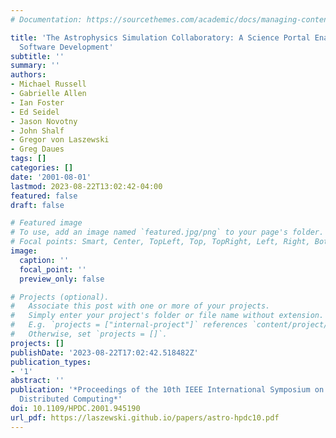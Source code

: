 ```yaml
---
# Documentation: https://sourcethemes.com/academic/docs/managing-content/

title: 'The Astrophysics Simulation Collaboratory: A Science Portal Enabling Community
  Software Development'
subtitle: ''
summary: ''
authors:
- Michael Russell
- Gabrielle Allen
- Ian Foster
- Ed Seidel
- Jason Novotny
- John Shalf
- Gregor von Laszewski
- Greg Daues
tags: []
categories: []
date: '2001-08-01'
lastmod: 2023-08-22T13:02:42-04:00
featured: false
draft: false

# Featured image
# To use, add an image named `featured.jpg/png` to your page's folder.
# Focal points: Smart, Center, TopLeft, Top, TopRight, Left, Right, BottomLeft, Bottom, BottomRight.
image:
  caption: ''
  focal_point: ''
  preview_only: false

# Projects (optional).
#   Associate this post with one or more of your projects.
#   Simply enter your project's folder or file name without extension.
#   E.g. `projects = ["internal-project"]` references `content/project/deep-learning/index.md`.
#   Otherwise, set `projects = []`.
projects: []
publishDate: '2023-08-22T17:02:42.518482Z'
publication_types:
- '1'
abstract: ''
publication: '*Proceedings of the 10th IEEE International Symposium on High Performance
  Distributed Computing*'
doi: 10.1109/HPDC.2001.945190
url_pdf: https://laszewski.github.io/papers/astro-hpdc10.pdf
---
```

